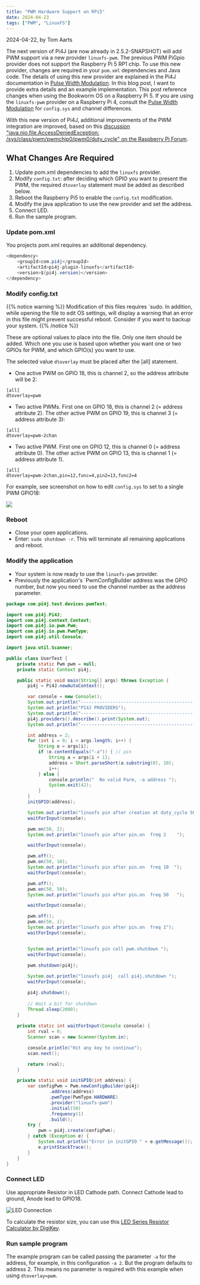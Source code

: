 ```yaml
---
title: "PWM Hardware Support on RPi5"
date: 2024-04-23
tags: ["PWM", "LinuxFS"]
---
```


2024-04-22, by Tom Aarts

The next version of Pi4J (are now already in 2.5.2-SNAPSHOT) will add PWM support via a new provider `linuxfs-pwm`. The previous PWM PiGpio provider does not support the Raspberry Pi 5 RP1 chip. To use this new provider, changes are required in your `pom.xml` dependencies and Java code. The details of using this new provider are explained in the Pi4J documentation in [Pulse Width Modulation](/documentation/io-examples/pwm/). In this blog post, I want to provide extra details and an example implementation. This post reference changes when using the Bookworm OS on a Raspberry Pi 5. If you are using the `linuxfs-pwm` provider on a Raspberry Pi 4, consult the [Pulse Width Modulation](/documentation/io-examples/pwm/) for `config.sys` and channel differences.

With this new version of Pi4J, additional improvements of the PWM integration are improved, based on this [discussion "java.nio.file.AccessDeniedException: /sys/class/pwm/pwmchip0/pwm0/duty_cycle" on the Raspberry Pi Forum](https://forums.raspberrypi.com/viewtopic.php?t=368751).

## What Changes Are Required

1. Update pom.xml dependencies to add the `linuxfs` provider.
2. Modify `config.txt`: after deciding which GPIO you want to present the PWM, the required `dtoverlay` statement must be added as described below.
3. Reboot the Raspberry Pi5 to enable the `config.txt` modification.
4. Modify the java application to use the new provider and set the address.
5. Connect LED.
6. Run the sample program.

### Update pom.xml

You projects pom.xml requires an additional dependency.

```java
<dependency>
    <groupId>com.pi4j</groupId>
    <artifactId>pi4j-plugin-linuxfs</artifactId>
    <version>${pi4j.version}</version>
</dependency>
```

###  Modify config.txt

{{% notice warning %}}
Modification of this files requires `sudo. In addition, while opening the file to edit OS settings, will display a warning that an error in this file might prevent successful reboot. Consider if you want to backup your system.
{{% /notice %}}

These are optional values to place into the file. Only one item should be added. Which one you use
is based upon whether you want one or two GPIOs for PWM, and which GPIO(s) you want to use.

The selected value `dtoverlay` must be placed after the [all] statement.

* One active PWM on GPIO 18, this is channel 2, so the address attribute will be 2: 
```text
[all]
dtoverlay=pwm
```
* Two active PWMs. First one on GPIO 18, this is channel 2 (= address attribute 2). The other active PWM on GPIO 19, this is channel 3 (= address attribute 3):
```text
[all]
dtoverlay=pwm-2chan
```
* Two active PWM. First one on GPIO 12, this is channel 0 (= address attribute 0). The other active PWM on GPIO 13, this is channel 1 (= address attribute 1).


```text
[all]
dtoverlay=pwm-2chan,pin=12,func=4,pin2=13,func2=4
```

For example, see screenshot on how to edit `config.sys` to set to a single PWM GPIO18:

![](/assets/blogs/pwm/pwm-config-txt.jpg)

### Reboot

* Close your open applications.
* Enter: `sudo shutdown -r`. This will terminate all remaining applications and reboot.

### Modify the application

* Your system is now ready to use the `linuxfs-pwm` provider.
* Previously the application's `PwmConfigBuilder address was the GPIO number, but now you need to use the channel number as the address parameter.

```java
package com.pi4j.test.devices.pwmTest;

import com.pi4j.Pi4J;
import com.pi4j.context.Context;
import com.pi4j.io.pwm.Pwm;
import com.pi4j.io.pwm.PwmType;
import com.pi4j.util.Console;

import java.util.Scanner;

public class UserTest {
    private static Pwm pwm = null;
    private static Context pi4j;

    public static void main(String[] args) throws Exception {
        pi4j = Pi4J.newAutoContext(); 

        var console = new Console();
        System.out.println("----------------------------------------------------------");
        System.out.println("PI4J PROVIDERS");
        System.out.println("----------------------------------------------------------");
        pi4j.providers().describe().print(System.out);
        System.out.println("----------------------------------------------------------");

        int address = 2;
        for (int i = 0; i < args.length; i++) {
            String o = args[i];
            if (o.contentEquals("-a")) { // pin
                String a = args[i + 1];
                address = Short.parseShort(a.substring(0), 10);
                i++;
            } else {
                console.println("  No valid Parm, -a address ");
                System.exit(42);
            }
        }
        initGPIO(address);

        System.out.println("linuxfs pin after creation at duty_cycle 50  ");
        waitForInput(console);

        pwm.on(50, 2);
        System.out.println("linuxfs pin after pin.on  freq 2    ");

        waitForInput(console);

        pwm.off();
        pwm.on(50, 10);
        System.out.println("linuxfs pin after pin.on  freq 10  ");
        waitForInput(console);

        pwm.off();
        pwm.on(50, 50);
        System.out.println("linuxfs pin after pin.on  freq 50   ");

        waitForInput(console);

        pwm.off();
        pwm.on(50, 1);
        System.out.println("linuxfs pin after pin.on  freq 1");
        waitForInput(console);


        System.out.println("linuxfs pin call pwm.shutdown ");
        waitForInput(console);
        
        pwm.shutdown(pi4j);

        System.out.println("linuxfs pi4j  call pi4j.shutdown ");
        waitForInput(console);

        pi4j.shutdown();
        
        // Wait a bit for shutdown
        Thread.sleep(2000);
    }
    
    private static int waitForInput(Console console) {
        int rval = 0;
        Scanner scan = new Scanner(System.in);

        console.println("Hit any key to continue");
        scan.next();

        return (rval);
    }

    private static void initGPIO(int address) {
        var configPwm = Pwm.newConfigBuilder(pi4j)
                .address(address)
                .pwmType(PwmType.HARDWARE)
                .provider("linuxfs-pwm")
                .initial(50)
                .frequency(1)
                .build();
        try {
            pwm = pi4j.create(configPwm);
        } catch (Exception e) {
            System.out.println("Error in initGPIO " + e.getMessage());
            e.printStackTrace();
        }
    }
}
```

### Connect LED

Use appropriate Resistor in LED Cathode path. Connect Cathode lead to ground, Anode lead to GPIO18.

![LED Connection](/assets/blogs/pwm/led-connection.jpg)

To calculate the resistor size, you can use this [LED Series Resistor Calculator by DigiKey](https://www.digikey.com/en/resources/conversion-calculators/conversion-calculator-led-series-resistor).

### Run sample program

The example program can be called passing the parameter `-a` for the address, for example, in this configuration `-a 2`. But the program defaults to address 2. This means no parameter is required with this example when using `dtoverlay=pwm`.


